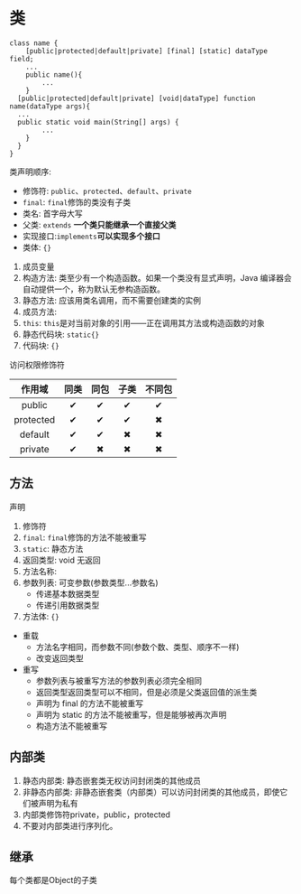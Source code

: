 # 类

```
class name {
    [public|protected|default|private] [final] [static] dataType field;
    ...
    public name(){
        ...
    }
  [public|protected|default|private] [void|dataType] function name(dataType args){
  ...
  public static void main(String[] args) {
        ...
    }
  }
}
```

类声明顺序:

- 修饰符: `public`、`protected`、`default`、`private`
- `final`: `final`修饰的类没有子类
- 类名: 首字母大写
- 父类: `extends` **一个类只能继承一个直接父类**
- 实现接口:`implements`**可以实现多个接口**
- 类体: `{}`

1. 成员变量
2. 构造方法: 类至少有一个构造函数。如果一个类没有显式声明，Java 编译器会自动提供一个，称为默认无参构造函数。
3. 静态方法: 应该用类名调用，而不需要创建类的实例
4. 成员方法:
5. `this`: `this`是对当前对象的引用——正在调用其方法或构造函数的对象
6. 静态代码块: `static{}`
7. 代码块: `{}`

访问权限修饰符

|作用域|同类|同包|子类|不同包|
|:---:|:---:|:---:|:---:|:---:|
|public|✔|✔|✔|✔|
|protected|✔|✔|✔|✖|
|default|✔|✔|✖|✖|
|private|✔|✖|✖|✖|

## 方法

声明

1. 修饰符
2. `final`: `final`修饰的方法不能被重写
3. `static`: 静态方法
2. 返回类型: void 无返回
3. 方法名称:
4. 参数列表: 可变参数(参数类型...参数名)
    - 传递基本数据类型
    - 传递引用数据类型
5. 方法体: `{}`

* 重载
    * 方法名字相同，而参数不同(参数个数、类型、顺序不一样)
    * 改变返回类型
* 重写
    * 参数列表与被重写方法的参数列表必须完全相同
    * 返回类型返回类型可以不相同，但是必须是父类返回值的派生类
    * 声明为 final 的方法不能被重写
    * 声明为 static 的方法不能被重写，但是能够被再次声明
    * 构造方法不能被重写

## 内部类

1. 静态内部类: 静态嵌套类无权访问封闭类的其他成员
2. 非静态内部类: 非静态嵌套类（内部类）可以访问封闭类的其他成员，即使它们被声明为私有
3. 内部类修饰符private，public，protected
4. 不要对内部类进行序列化。

## 继承

每个类都是Object的子类